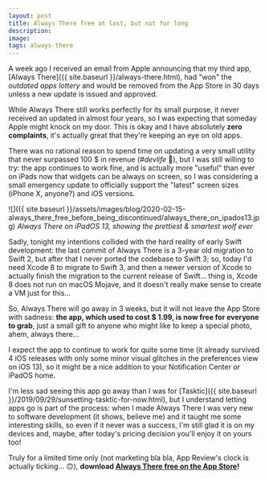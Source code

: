 ```yaml
---
layout: post
title: Always There free at last, but not for long
description:
image: 
tags: always-there
---
```

A week ago I received an email from Apple announcing that my third app, [Always There]({{ site.baseurl }}/always-there.html), had "won" the *outdated apps lottery* and would be removed from the App Store in 30 days unless a new update is issued and approved.

While Always There still works perfectly for its small purpose, it never received an updated in almost four years, so I was expecting that someday Apple might knock on my door. This is okay and I have absolutely **zero complaints**, it's actually great that they're keeping an eye on old apps.

There was no rational reason to spend time on updating a very small utility that never surpassed 100 $ in revenue (*#devlife* 🤑), but I was still willing to try: the app continues to work fine, and is actually more "useful" than ever on iPads now that widgets can be always on screen, so I was considering a small emergency update to officially support the "latest" screen sizes (iPhone X, anyone?) and iOS versions.

![]({{ site.baseurl }}/assets/images/blog/2020-02-15-always_there_free_before_being_discontinued/always_there_on_ipados13.jpg)
*Always There on iPadOS 13, showing the prettiest & smartest wolf ever*

Sadly, tonight my intentions collided with the hard reality of early Swift development: the last commit of Always There is a 3-year old migration to Swift 2, but after that I never ported the codebase to Swift 3; so, today I'd need Xcode 8 to migrate to Swift 3, and then a newer version of Xcode to actually finish the migration to the current release of Swift... thing is, Xcode 8 does not run on macOS Mojave, and it doesn't really make sense to create a VM just for this...

So, Always There will go away in 3 weeks, but it will not leave the App Store with sadness: **the app, which used to cost $ 1.99, is now free for everyone to grab**, just a small gift to anyone who might like to keep a special photo, ahem, always there...

I expect the app to continue to work for quite some time (it already survived 4 iOS releases with only some minor visual glitches in the preferences view on iOS 13), so it might be a nice addition to your Notification Center or iPadOS home.

I'm less sad seeing this app go away than I was for [Tasktic]({{ site.baseurl }}/2019/09/29/sunsetting-tasktic-for-now.html), but I understand letting apps go is part of the process: when I made Always There I was very new to software development (it shows, believe me) and it taught me some interesting skills, so even if it never was a success, I'm still glad it is on my devices and, maybe, after today's pricing decision you'll enjoy it on yours too!

Truly for a limited time only (not marketing bla bla, App Review's clock is actually ticking... 🙃), **download [Always There free on the App Store](https://itunes.apple.com/us/app/always-there-your-most-precious/id1104703747?l=it&ls=1&mt=8)!**